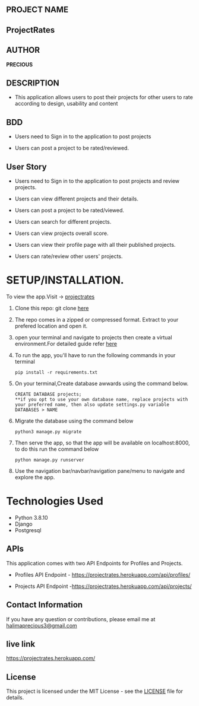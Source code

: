 ## PROJECT NAME 
## **ProjectRates**


## AUTHOR 
**PRECIOUS**

## DESCRIPTION
- This application allows users to post their projects for other users to rate according to design, usability and content 



## BDD 
- Users need to Sign in to the application to post projects 

- Users can post a project to be rated/reviewed.



## User Story

- Users need to Sign in to the application to post projects and review projects.

- Users can view different projects and their details. 

- Users can post a project to be rated/viewed.

- Users can search for different projects.

-  Users can view projects overall score. 

-  Users can view their profile page with all their published projects. 

-  Users can rate/review other users' projects.





# **SETUP/INSTALLATION.**

 To view the app.Visit -> [projectrates](https://projectrates.herokuapp.com/)

1. Clone this repo: git clone [here](https://github.com/halimaprecious/ProjectRates.git)
2. The repo comes in a zipped or compressed format. Extract to your prefered location and open it.
3. open your terminal and navigate to projects then create a virtual environment.For detailed guide refer  [here](https://packaging.python.org/guides/installing-using-pip-and-virtualenv/)
3. To run the app, you'll have to run the following commands in your terminal
    
    
       pip install -r requirements.txt
4. On your terminal,Create database awwards using the command below.


       CREATE DATABASE projects; 
       **if you opt to use your own database name, replace projects with your preferred name, then also update settings.py variable DATABASES > NAME

5. Migrate the database using the command below


       python3 manage.py migrate
6. Then serve the app, so that the app will be available on localhost:8000, to do this run the command below


       python manage.py runserver
7. Use the navigation bar/navbar/navigation pane/menu to navigate and explore the app.


# Technologies Used

* Python 3.8.10
* Django
* Postgresql

## APIs 
This application comes with two API Endpoints for Profiles and Projects.

- Profiles API Endpoint - https://projectrates.herokuapp.com/api/profiles/

- Projects API Endpoint -https://projectrates.herokuapp.com/api/projects/
  

## Contact Information   
If you have any question or contributions, please email me at halimaprecious3@gmail.com 


## live link 
https://projectrates.herokuapp.com/

## License
This project is licensed under the MIT License - see the [LICENSE](LICENSE) file for details.